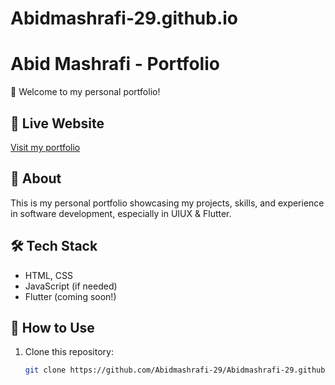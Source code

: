 # Abidmashrafi-29.github.io
# Abid Mashrafi - Portfolio

🚀 Welcome to my personal portfolio!  

## 🔗 Live Website
[Visit my portfolio](https://abidmashrafi-29.github.io)

## 📌 About
This is my personal portfolio showcasing my projects, skills, and experience in software development, especially in UIUX & Flutter.

## 🛠️ Tech Stack
- HTML, CSS
- JavaScript (if needed)
- Flutter (coming soon!)

## 🚀 How to Use
1. Clone this repository:
   ```bash
   git clone https://github.com/Abidmashrafi-29/Abidmashrafi-29.github.io
